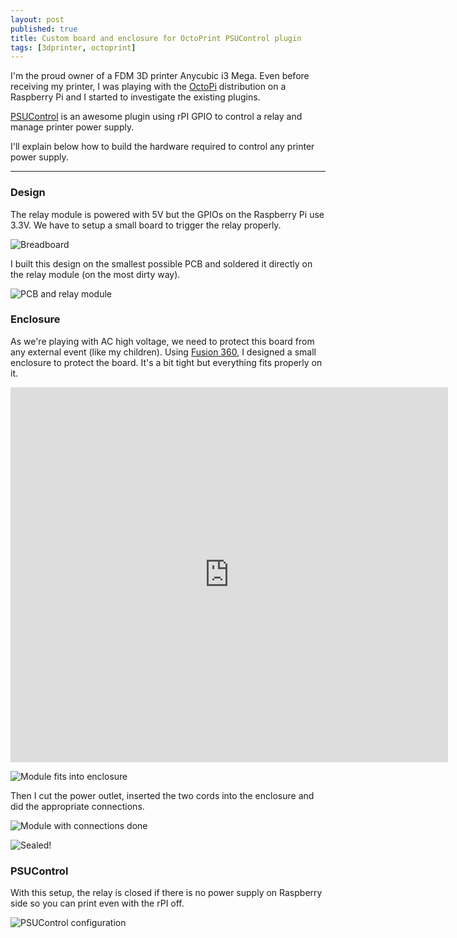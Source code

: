 ```yaml
---
layout: post
published: true
title: Custom board and enclosure for OctoPrint PSUControl plugin
tags: [3dprinter, octoprint]
---
```


I'm the proud owner of a FDM 3D printer Anycubic i3 Mega. Even before receiving my printer,
I was playing with the [OctoPi](https://octoprint.org/download/) distribution on a
Raspberry Pi and I started to investigate the existing plugins.

[PSUControl](https://plugins.octoprint.org/plugins/psucontrol/) is an awesome plugin using rPI GPIO
to control a relay and manage printer power supply.

I'll explain below how to build the hardware required to control any printer power supply.

------------------------------------------------------------------------------------------

### Design

The relay module is powered with 5V but the GPIOs on the Raspberry Pi use 3.3V. We have to setup
a small board to trigger the relay properly.

![Breadboard]({{site.baseurl}}/img/psucontrol_bb_thumb.jpg)

I built this design on the smallest possible PCB and soldered it directly on the relay module (on the most dirty way).

![PCB and relay module]({{site.baseurl}}/img/20180301_084419752_iOS_DxO_thumb.jpg)

### Enclosure

As we're playing with AC high voltage, we need to protect this board from any external event (like my children).
Using [Fusion 360](https://www.autodesk.com/products/fusion-360/overview), I designed a small enclosure
to protect the board. It's a bit tight but everything fits properly on it.

<iframe src="https://myhub.autodesk360.com/ue2aedb11/shares/public/SHabee1QT1a327cf2b7abdb08b9862ceddaf?mode=embed" width="700" height="600" allowfullscreen="true" webkitallowfullscreen="true" mozallowfullscreen="true"  frameborder="0"></iframe>

![Module fits into enclosure]({{site.baseurl}}/img/20180301_084735805_iOS_DxO_thumb.jpg)


Then I cut the power outlet, inserted the two cords into the enclosure and did the
appropriate connections.

![Module with connections done]({{site.baseurl}}/img/20180301_091810924_iOS_DxO_thumb.jpg)

![Sealed!]({{site.baseurl}}/img/20180301_091907124_iOS_DxO_thumb.jpg)

### PSUControl

With this setup, the relay is closed if there is no power supply
on Raspberry side so you can print even with the rPI off.

![PSUControl configuration]({{site.baseurl}}/img/chrome_2018-03-02_14-01-08_thumb.jpg)

